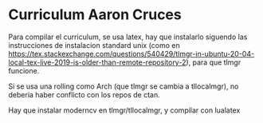# Curriculum Aaron Cruces

Para compilar el curriculum, se usa latex, hay que instalarlo siguendo las instrucciones de instalacion standard unix (como en https://tex.stackexchange.com/questions/540429/tlmgr-in-ubuntu-20-04-local-tex-live-2019-is-older-than-remote-repository-2), para que tlmgr funcione. 

Si se usa una rolling como Arch (que tlmgr se cambia a tllocalmgr), no deberia haber  conflicto con los repos de ctan.

Hay que instalar moderncv en tlmgr/tllocalmgr, y compilar con lualatex
